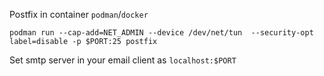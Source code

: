 Postfix in container `podman`/`docker`
```
podman run --cap-add=NET_ADMIN --device /dev/net/tun  --security-opt label=disable -p $PORT:25 postfix
```
Set smtp server in your email client as `localhost:$PORT`

